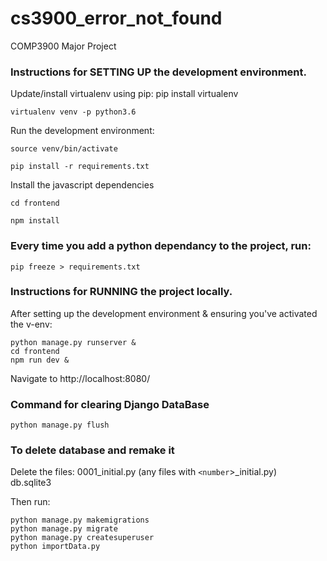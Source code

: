 # cs3900_error_not_found
COMP3900 Major Project

### Instructions for SETTING UP the development environment.

Update/install virtualenv using pip: pip install virtualenv
```
virtualenv venv -p python3.6
```
Run the development environment:
```
source venv/bin/activate

pip install -r requirements.txt
```

Install the javascript dependencies
```
cd frontend

npm install
```

### Every time you add a python dependancy to the project, run:
```
pip freeze > requirements.txt
```

### Instructions for RUNNING the project locally.
After setting up the development environment & ensuring you've activated the v-env:
```
python manage.py runserver &
cd frontend
npm run dev &
```
Navigate to http://localhost:8080/

### Command for clearing Django DataBase
```
python manage.py flush
```

### To delete database and remake it

Delete the files:
0001_initial.py (any files with `<number`>\_initial.py)  
db.sqlite3

Then run:
```
python manage.py makemigrations 
python manage.py migrate 
python manage.py createsuperuser
python importData.py
```